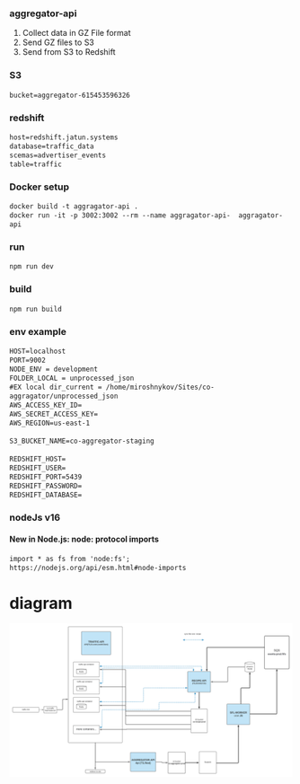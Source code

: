 ### aggregator-api
1. Collect data in GZ File format 
2. Send GZ files to S3 
3. Send from S3 to Redshift 

### S3
```dotenv
bucket=aggregator-615453596326
```

### redshift
```dotenv
host=redshift.jatun.systems 
database=traffic_data
scemas=advertiser_events
table=traffic
```
    

### Docker setup
	docker build -t aggragator-api .
	docker run -it -p 3002:3002 --rm --name aggragator-api-  aggragator-api

### run
    npm run dev

### build
    npm run build

### env example
```dotenv
HOST=localhost
PORT=9002
NODE_ENV = development
FOLDER_LOCAL = unprocessed_json
#EX local dir_current = /home/miroshnykov/Sites/co-aggragator/unprocessed_json
AWS_ACCESS_KEY_ID=
AWS_SECRET_ACCESS_KEY=
AWS_REGION=us-east-1

S3_BUCKET_NAME=co-aggregator-staging

REDSHIFT_HOST=
REDSHIFT_USER=
REDSHIFT_PORT=5439
REDSHIFT_PASSWORD=
REDSHIFT_DATABASE= 
```

### nodeJs v16 
#### New in Node.js: node: protocol imports

    import * as fs from 'node:fs';
    https://nodejs.org/api/esm.html#node-imports



# diagram
![](diagram-co-traffic.png)
